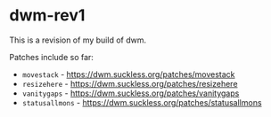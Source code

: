 # dwm-rev1

This is a revision of my build of dwm.

Patches include so far:

- `movestack` - https://dwm.suckless.org/patches/movestack
- `resizehere` - https://dwm.suckless.org/patches/resizehere
- `vanitygaps` - https://dwm.suckless.org/patches/vanitygaps
- `statusallmons` - https://dwm.suckless.org/patches/statusallmons
